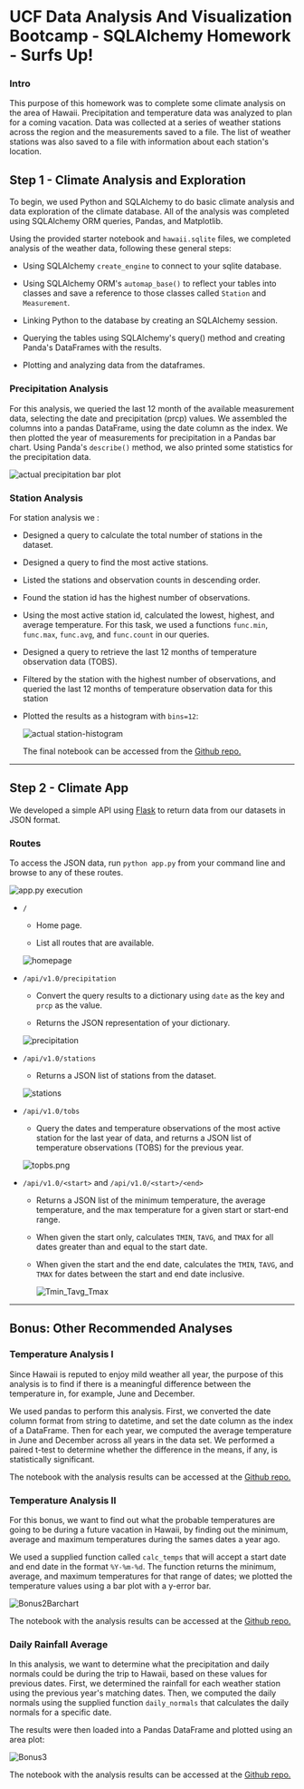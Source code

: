 # UCF Data Analysis And Visualization Bootcamp - SQLAlchemy Homework - Surfs Up!

### Intro

This purpose of this homework was to complete some climate analysis on the area of Hawaii.  Precipitation and temperature data was analyzed to plan for a coming vacation. Data was collected at a series of weather stations across the region and the measurements saved to a file.  The list of weather stations was also saved to a file with information about each station's location. 

## Step 1 - Climate Analysis and Exploration

To begin, we used Python and SQLAlchemy to do basic climate analysis and data exploration of the climate database. All of the analysis was completed using SQLAlchemy ORM queries, Pandas, and Matplotlib.

Using the provided starter notebook and `hawaii.sqlite` files, we completed analysis of the weather data, following these general steps:

* Using SQLAlchemy `create_engine` to connect to your sqlite database.

* Using SQLAlchemy ORM's `automap_base()` to reflect your tables into classes and save a reference to those classes called `Station` and `Measurement`.

* Linking Python to the database by creating an SQLAlchemy session.

* Querying the tables using SQLAlchemy's query() method and creating Panda's DataFrames with the results.

* Plotting and analyzing data from the dataframes. 


### Precipitation Analysis

For this analysis, we queried the last 12 month of the available measurement data, selecting the date and precipitation (prcp) values.  We assembled the columns into a pandas DataFrame, using the date column as the index.  We then plotted the year of measurements for precipitation in a Pandas bar chart.  Using Panda's `describe()` method, we also printed some statistics for the precipitation data.  

  ![actual precipitation bar plot](Images/prcp.png)

### Station Analysis

For station analysis we : 

  * Designed a query to calculate the total number of stations in the dataset.

  * Designed a query to find the most active stations.  

  * Listed the stations and observation counts in descending order.

  * Found the station id has the highest number of observations.

  * Using the most active station id, calculated the lowest, highest, and average temperature.  For this task, we used a functions `func.min`, `func.max`, `func.avg`, and `func.count` in our queries.

  * Designed a query to retrieve the last 12 months of temperature observation data (TOBS).

  * Filtered by the station with the highest number of observations, and queried the last 12 months of temperature observation data for this station

  * Plotted the results as a histogram with `bins=12`:

    ![actual station-histogram](Images/station-histogram.png)
	
	The final notebook can be accessed from the [Github repo.](https://github.com/j0serobles/sqlalchemy-challenge/blob/main/climate_starter.ipynb)



- - -

## Step 2 - Climate App

We developed a simple API using [Flask](https://palletsprojects.com/p/flask/) to return data from our datasets in JSON format.

### Routes

To access the JSON data, run `python app.py` from your command line and browse to any of these routes.

  ![app.py execution](Images/run_app.png)

* `/`

  * Home page.

  * List all routes that are available.
  
  ![homepage](Images/root.png)

* `/api/v1.0/precipitation`

  * Convert the query results to a dictionary using `date` as the key and `prcp` as the value.

  * Returns the JSON representation of your dictionary.
  
  ![precipitation](Images/prcp.png)

* `/api/v1.0/stations`

  * Returns a JSON list of stations from the dataset.
  
  ![stations](Images/stations.png)

* `/api/v1.0/tobs`

  * Query the dates and temperature observations of the most active station for the last year of data, and returns a JSON list of temperature observations (TOBS) for the previous year.
  
  ![topbs.png](Images/topbs.png)
  

* `/api/v1.0/<start>` and `/api/v1.0/<start>/<end>`

  * Returns a JSON list of the minimum temperature, the average temperature, and the max temperature for a given start or start-end range.

  * When given the start only, calculates `TMIN`, `TAVG`, and `TMAX` for all dates greater than and equal to the start date.

  * When given the start and the end date, calculates the `TMIN`, `TAVG`, and `TMAX` for dates between the start and end date inclusive.
  
    ![Tmin_Tavg_Tmax](Images/tmin_tavg_tmax.png)

- - -

## Bonus: Other Recommended Analyses

### Temperature Analysis I

Since Hawaii is reputed to enjoy mild weather all year, the purpose of this analysis is to find if there is a meaningful difference between the temperature in, for example, June and December.

We used pandas to perform this analysis.   First, we converted the date column format from string to datetime, and set the date column as the index of a DataFrame.  Then for each year, we computed the average temperature in June and December across all years in the data set. We performed a paired t-test to determine whether the difference in the means, if any, is statistically significant.

The notebook with the analysis results can be accessed at the [Github repo.](https://github.com/j0serobles/sqlalchemy-challenge/blob/main/temp_analysis_bonus_1_starter.ipynb)

 

### Temperature Analysis II

For this bonus, we want to find out what the probable temperatures are going to be during a future vacation in Hawaii, by finding out the minimum, average and maximum temperatures during the sames dates a year ago.

We used a supplied function called `calc_temps` that will accept a start date and end date in the format `%Y-%m-%d`. The function returns the minimum, average, and maximum temperatures for that range of dates; we plotted the temperature values using a bar plot with a y-error bar.

 ![Bonus2Barchart](Images/bonus2bar.png)

The notebook with the analysis results can be accessed at the [Github repo.](https://github.com/j0serobles/sqlalchemy-challenge/blob/main/temp_analysis_bonus_2_starter.ipynb)


### Daily Rainfall Average

In this analysis, we want to determine what the precipitation and daily normals could be during the trip to Hawaii, based on these values for previous dates. 
First, we determined the rainfall for each weather station using the previous year's matching dates.  Then, we computed the daily normals using the supplied function `daily_normals` that calculates the daily normals for a specific date.

The results were then loaded into a Pandas DataFrame and plotted using an area plot:

![Bonus3](Images/bonus3.png)

The notebook with the analysis results can be accessed at the [Github repo.](https://github.com/j0serobles/sqlalchemy-challenge/blob/main/temp_analysis_bonus_2_starter.ipynb)

